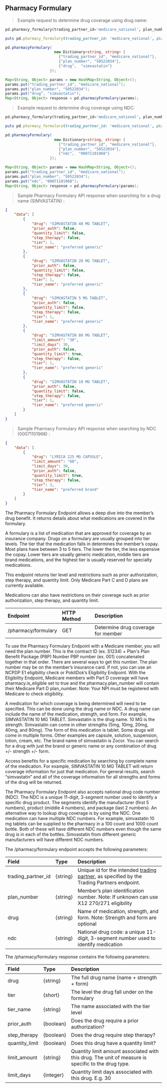 ## Pharmacy Formulary

> Example request to determine drug coverage using drug name:

```python
pd.pharmacy_formulary(trading_partner_id='medicare_national', plan_number='S0522034', drug='simvastatin')
```

```ruby
puts pd.pharmacy_formulary(trading_partner_id: 'medicare_national', plan_number: 'S0522034', drug: 'simvastatin')
```

```csharp
pd.pharmacyFormulary(
                      new Dictionary<string, string> {
                        {"trading_partner_id", "medicare_national"},
                        {"plan_number", "S0522034"},
                        {"drug",  "simvastatin"}
                    });
```

```java
Map<String, Object> params = new HashMap<String, Object>();
params.put("trading_partner_id", "medicare_national");
params.put("plan_number", "S0522034");
params.put("drug", "simvastatin");
Map<String, Object> response = pd.pharmacyFormulary(params);
```

> Example request to determine drug coverage using NDC:

```python
pd.pharmacy_formulary(trading_partner_id='medicare_national', plan_number='S0522034', ndc='00071101968')
```

```ruby
puts pd.pharmacy_formulary(trading_partner_id: 'medicare_national', plan_number: 'S0522034', ndc: '00071101968')
```

```csharp
pd.pharmacyFormulary(
                      new Dictionary<string, string> {
                        {"trading_partner_id", "medicare_national"},
                        {"plan_number", "S0522034"},
                        {"ndc",  "00071101968"}
                    });
```

```java
Map<String, Object> params = new HashMap<String, Object>();
params.put("trading_partner_id", "medicare_national");
params.put("plan_number", "S0522034");
params.put("ndc", "00071101968");
Map<String, Object> response = pd.pharmacyFormulary(params);
```

> Sample Pharmacy Formulary API response when searching for a drug name (SIMVASTATIN) : 

```json
{
    "data": [
        {
            "drug": "SIMVASTATIN 40 MG TABLET", 
            "prior_auth": false, 
            "quantity_limit": false, 
            "step_therapy": false, 
            "tier": 1, 
            "tier_name": "preferred generic"
        }, 
        {
            "drug": "SIMVASTATIN 20 MG TABLET", 
            "prior_auth": false, 
            "quantity_limit": false, 
            "step_therapy": false, 
            "tier": 1, 
            "tier_name": "preferred generic"
        }, 
        {
            "drug": "SIMVASTATIN 5 MG TABLET", 
            "prior_auth": false, 
            "quantity_limit": false, 
            "step_therapy": false, 
            "tier": 1, 
            "tier_name": "preferred generic"
        }, 
        {
            "drug": "SIMVASTATIN 80 MG TABLET", 
            "limit_amount": "30", 
            "limit_days": 30, 
            "prior_auth": false, 
            "quantity_limit": true, 
            "step_therapy": false, 
            "tier": 1, 
            "tier_name": "preferred generic"
        }, 
        {
            "drug": "SIMVASTATIN 10 MG TABLET", 
            "prior_auth": false, 
            "quantity_limit": false, 
            "step_therapy": false, 
            "tier": 1, 
            "tier_name": "preferred generic"
        }
    ]
}

```

> Sample Pharmacy Formulary API response when searching by NDC (00071101968) :

```json
{
    "data": [
        {
            "drug": "LYRICA 225 MG CAPSULE", 
            "limit_amount": "60", 
            "limit_days": 30, 
            "prior_auth": false, 
            "quantity_limit": true, 
            "step_therapy": false, 
            "tier": 3, 
            "tier_name": "preferred brand"
        }
    ]
}
```

The Pharmacy Formulary Endpoint allows a deep dive into the member’s drug benefit. It returns details about what medications are covered in the formulary.  

A formulary is a list of medication that are approved for coverage by an insurance company. Drugs on a formulary are usually grouped into tier levels. The tier that the medication falls in determines the member’s copay. Most plans have between 3 to 5 tiers. The lower the tier, the less expensive the copay. Lower tiers are usually generic medication, middle tiers are brand medications, and the highest tier is usually reserved for specialty medications. 

This endpoint returns tier level and restrictions such as prior authorization, step therapy, and quantity limit. Only Medicare Part C and D plans are currently available.

Medications can also have restrictions on their coverage such as prior authorization, step therapy, and quantity limit.

| Endpoint            | HTTP Method | Description                        |
|:--------------------|:------------|:-----------------------------------|
| /pharmacy/formulary | GET         | Determine drug coverage for member |

To use the Pharmacy Formulary Endpoint with a Medicare member, you will need the plan number. This is the contract ID (ex. S1234) + Plan's Plan Benefit Package (PBP) Number PBP number (ex. 001) concatenated together in that order. There are several ways to get this number. The plan number may be on the member’s insurance card. If not, you can use an NCPDP E1 eligibility check or PokitDok’s Eligibility Endpoint. With the Eligibility Endpoint, Medicare members with Part D coverage will have pharmacy.is_eligible set to true and the pharmacy.plan_number will contain their Medicare Part D plan_number. Note: Your NPI must be registered with Medicare to check eligibility. 
 
A medication for which coverage is being determined will need to be specified. This can be done using the drug name or NDC. A drug name can include the name of the medication, strength, and form. For example, SIMVASTATIN 10 MG TABLET. Simvastatin is the drug name. 10 MG is the strength. Simvastatin can come in other strengths (5mg, 10mg, 20mg, 40mg, and 80mg). The form of this medication is tablet. Some drugs will come in multiple forms. Other examples are capsule, solution, suspension, lotion, cream, etc. The brand name of simvastatin is Zocor. You can search for a drug with just the brand or generic name or any combination of drug +/- strength +/- form.

Access benefits for a specific medication by searching by complete name of the medication. For example, SIMVASTATIN 10 MG TABLET will return coverage information for just that medication. For general results, search “simvastatin” and all of the coverage information for all strengths and forms of the drug will be returned.

The Pharmacy Formulary Endpoint also accepts national drug code number (NDC). The NDC is a unique 11-digit, 3-segment number used to identify a specific drug product. The segments identify the manufacturer (first 5 numbers), product (middle 4 numbers), and package (last 2 numbers). An alternative way to lookup drug coverage is by using the NDC. One medication can have multiple NDC numbers. For example, simvastatin 10 mg tablets can be supplied to the pharmacy in a 100 count and 1000 count bottle. Both of these will have different NDC numbers even though the same drug is in each of the bottles. Simvastatin from different generic manufacturers will have different NDC numbers. 

The /pharmacy/formulary endpoint accepts the following parameters:

| Field              | Type     | Description                                                                                                                                                    |
|:-------------------|:---------|:---------------------------------------------------------------------------------------------------------------------------------------------------------------|
| trading_partner_id | {string} | Unique id for the intended [trading partner](https://platform.pokitdok.com/documentation/v4/#trading-partners), as specified by the Trading Partners endpoint. |
| plan_number        | {string} | Member’s plan identification number. Note: If unknown can use X12 270/271 eligibility                                                                          |
| drug               | {string} | Name of medication, strength, and form. Note: Strength and form are optional                                                                                   |
| ndc                | {string} | National drug code: a unique 11-digit, 3-segment number used to identify medication                                                                            |

The /pharmacy/formulary response contains the following parameters:

| Field                 | Type      | Description                                                                                        |
|:----------------------|:----------|:---------------------------------------------------------------------------------------------------|
| drug                  | {string}  | The full drug name (name + strength + form)                                                        |
| tier                  | {short}   | The level the drug fall under on the formulary                                                     |
| tier_name             | {string}  | The name associated with the tier level                                                            |
| prior_auth            | {boolean} | Does the drug require a prior authorization?                                                       |
| step_therapy          | {boolean} | Does the drug require step therapy?                                                                |
| quantity_limit        | {boolean} | Does this drug have a quantity limit?                                                              |
| limit_amount | {string}  | Quantity limit amount associated with this drug. The unit of measure is specific to the drug type. |
| limit_days   | {integer} | Quantity limit days associated with this drug. E.g. 30                                             |
